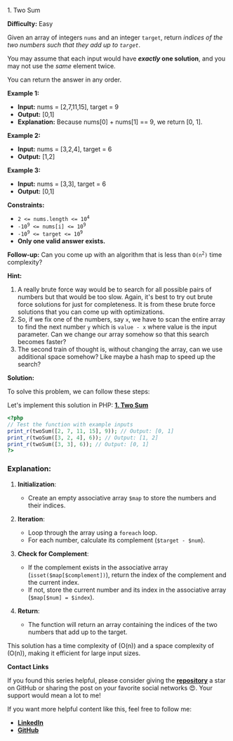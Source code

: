 1\. Two Sum

**Difficulty:** Easy

Given an array of integers `nums` and an integer `target`, return _indices of the two numbers such that they add up to `target`_.

You may assume that each input would have **_exactly_ one solution**, and you may not use the _same_ element twice.

You can return the answer in any order.

**Example 1:**

- **Input:** nums = [2,7,11,15], target = 9
- **Output:** [0,1]
- **Explanation:** Because nums[0] + nums[1] == 9, we return [0, 1]. 

**Example 2:**

- **Input:** nums = [3,2,4], target = 6
- **Output:** [1,2] 

**Example 3:**

- **Input:** nums = [3,3], target = 6
- **Output:** [0,1] 

**Constraints:**

- <code>2 <= nums.length <= 10<sup>4</sup></code>
- <code>-10<sup>9</sup> <= nums[i] <= 10<sup>9</sup></code>
- <code>-10<sup>9</sup> <= target <= 10<sup>9</sup></code>
- **Only one valid answer exists.**

**Follow-up:** Can you come up with an algorithm that is less than <code>O(n<sup>2</sup>)</code> time complexity?

**Hint:**
1. A really brute force way would be to search for all possible pairs of numbers but that would be too slow. Again, it's best to try out brute force solutions for just for completeness. It is from these brute force solutions that you can come up with optimizations.
2. So, if we fix one of the numbers, say `x`, we have to scan the entire array to find the next number `y` which is `value - x` where value is the input parameter. Can we change our array somehow so that this search becomes faster?
3. The second train of thought is, without changing the array, can we use additional space somehow? Like maybe a hash map to speed up the search?


**Solution:**


To solve this problem, we can follow these steps:

Let's implement this solution in PHP: **[1. Two Sum](https://github.com/mah-shamim/leet-code-in-php/tree/main/algorithms/000001-two-sum/solution.php)**

```php
<?php
// Test the function with example inputs
print_r(twoSum([2, 7, 11, 15], 9)); // Output: [0, 1]
print_r(twoSum([3, 2, 4], 6)); // Output: [1, 2]
print_r(twoSum([3, 3], 6)); // Output: [0, 1]
?>
```

### Explanation:

1. **Initialization**:
    - Create an empty associative array `$map` to store the numbers and their indices.

2. **Iteration**:
    - Loop through the array using a `foreach` loop.
    - For each number, calculate its complement (`$target - $num`).

3. **Check for Complement**:
    - If the complement exists in the associative array (`isset($map[$complement])`), return the index of the complement and the current index.
    - If not, store the current number and its index in the associative array (`$map[$num] = $index`).

4. **Return**:
    - The function will return an array containing the indices of the two numbers that add up to the target.

This solution has a time complexity of \(O(n)\) and a space complexity of \(O(n)\), making it efficient for large input sizes.

**Contact Links**

If you found this series helpful, please consider giving the **[repository](https://github.com/mah-shamim/leet-code-in-php)** a star on GitHub or sharing the post on your favorite social networks 😍. Your support would mean a lot to me!

If you want more helpful content like this, feel free to follow me:

- **[LinkedIn](https://www.linkedin.com/in/arifulhaque/)**
- **[GitHub](https://github.com/mah-shamim)**
